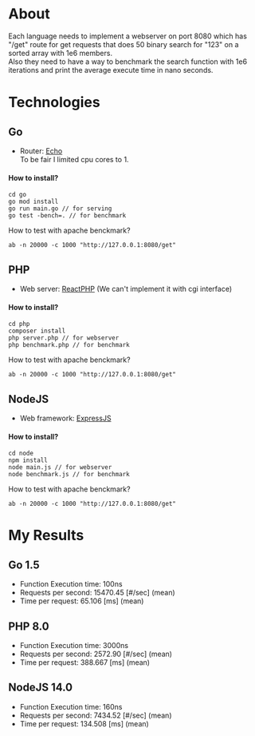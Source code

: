 # About
Each language needs to implement a webserver on port 8080 which has "/get" route for get requests that does 50 binary search for "123"  on a sorted array with 1e6 members.  
Also they need to have a way to benchmark the search function with 1e6 iterations and print the average execute time in nano seconds.

# Technologies
## Go
- Router: [Echo](https://github.com/labstack/echo)  
To be fair I limited cpu cores to 1.
#### How to install?
```
cd go
go mod install
go run main.go // for serving
go test -bench=. // for benchmark
```
How to test with apache benckmark?  
```
ab -n 20000 -c 1000 "http://127.0.0.1:8080/get"
```
## PHP
- Web server: [ReactPHP](https://github.com/reactphp) (We can't implement it with cgi interface)
#### How to install?
```
cd php
composer install
php server.php // for webserver
php benchmark.php // for benchmark
```
How to test with apache benckmark?  
```
ab -n 20000 -c 1000 "http://127.0.0.1:8080/get"
```

## NodeJS
- Web framework: [ExpressJS](https://expressjs.com/) 
#### How to install?
```
cd node
npm install
node main.js // for webserver
node benchmark.js // for benchmark
```
How to test with apache benckmark?  
```
ab -n 20000 -c 1000 "http://127.0.0.1:8080/get"
```
# My Results
## Go 1.5
+ Function Execution time: 100ns
+ Requests per second:    15470.45 [#/sec] (mean)
+ Time per request:       65.106 [ms] (mean)
## PHP 8.0
+ Function Execution time: 3000ns
+ Requests per second:    2572.90 [#/sec] (mean)
+ Time per request:       388.667 [ms] (mean)
## NodeJS 14.0
+ Function Execution time: 160ns
+ Requests per second:    7434.52 [#/sec] (mean)
+ Time per request:       134.508 [ms] (mean)






